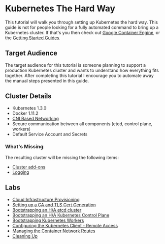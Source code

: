 # Kubernetes The Hard Way

This tutorial will walk you through setting up Kubernetes the hard way. This guide is not for people looking for a fully automated command to bring up a Kubernetes cluster. If that's you then check out [Google Container Engine](https://cloud.google.com/container-engine), or the [Getting Started Guides](http://kubernetes.io/docs/getting-started-guides/).

## Target Audience

The target audience for this tutorial is someone planning to support a production Kubernetes cluster and wants to understand how everything fits together. After completing this tutorial I encourage you to automate away the manual steps presented in this guide.

## Cluster Details

* Kubernetes 1.3.0
* Docker 1.11.2
* [CNI Based Networking](https://github.com/containernetworking/cni)
* Secure communication between all components (etcd, control plane, workers)
* Default Service Account and Secrets 


### What's Missing

The resulting cluster will be missing the following items:

* [Cluster add-ons](https://github.com/kubernetes/kubernetes/tree/master/cluster/addons)
* [Logging](http://kubernetes.io/docs/user-guide/logging)

## Labs

* [Cloud Infrastructure Provisioning](docs/infrastructure.md)
* [Setting up a CA and TLS Cert Generation](docs/certificate-authority.md)
* [Bootstrapping an H/A etcd cluster](docs/etcd.md)
* [Bootstrapping an H/A Kubernetes Control Plane](docs/kubernetes-controller.md)
* [Bootstrapping Kubernetes Workers](docs/kubernetes-worker.md)
* [Configuring the Kubernetes Client - Remote Access](docs/kubectl.md)
* [Managing the Container Network Routes](docs/network.md)
* [Cleaning Up](docs/cleanup.md)